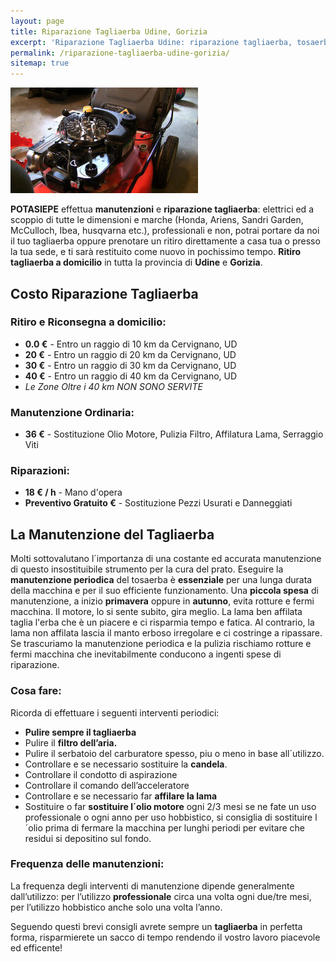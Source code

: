 ```yaml
---
layout: page
title: Riparazione Tagliaerba Udine, Gorizia
excerpt: 'Riparazione Tagliaerba Udine: riparazione tagliaerba, tosaerba, rasaerba, di tutte le marche. Professionalità, Rapidità, Prezzi Onesti! A Udine e Gorizia.'
permalink: /riparazione-tagliaerba-udine-gorizia/
sitemap: true
---
```


![riparazione-tagliaerba-udine-gorizia](/img/giardiniere-potasiepe-fvg-riparazione-di-rasaerba-e-tagliaerba.jpg  "Riparazione Tagliaerba Udine e Gorizia")

**POTASIEPE** effettua **manutenzioni** e **riparazione tagliaerba**: elettrici ed a scoppio di tutte le dimensioni e marche (Honda, Ariens, Sandri Garden, McCulloch, Ibea, husqvarna etc.), professionali e non, potrai portare da noi il tuo tagliaerba oppure prenotare un ritiro direttamente a casa tua o presso la tua sede, e ti sarà restituito come nuovo in pochissimo tempo. **Ritiro tagliaerba a domicilio** in tutta la provincia di **Udine** e **Gorizia**.

## Costo Riparazione Tagliaerba

### Ritiro e Riconsegna a domicilio:

- **0.0 €** - Entro un raggio di 10 km da Cervignano, UD
- **20 €** - Entro un raggio di 20 km da Cervignano, UD
- **30 €** - Entro un raggio di 30 km da Cervignano, UD
- **40 €** - Entro un raggio di 40 km da Cervignano, UD
- *Le Zone Oltre i 40 km NON SONO SERVITE*

### Manutenzione Ordinaria:

- **36 €** - Sostituzione Olio Motore, Pulizia Filtro, Affilatura Lama, Serraggio Viti

### Riparazioni:

- **18 € / h** - Mano d'opera
- **Preventivo Gratuito €** - Sostituzione Pezzi Usurati e Danneggiati

## La Manutenzione del Tagliaerba

Molti sottovalutano l´importanza di una costante ed accurata manutenzione di questo insostituibile strumento per la cura del prato. Eseguire la **manutenzione periodica** del tosaerba è **essenziale** per una lunga durata della macchina e per il suo efficiente funzionamento. Una **piccola spesa** di manutenzione, a inizio **primavera** oppure in **autunno**, evita rotture e fermi macchina. Il motore, lo si sente subito, gira meglio.
La lama ben affilata taglia l'erba che è un piacere e ci risparmia tempo e fatica. Al contrario, la lama non
affilata lascia il manto erboso irregolare e ci costringe a ripassare. Se trascuriamo la manutenzione periodica e la pulizia rischiamo rotture e fermi macchina che inevitabilmente conducono a ingenti spese di riparazione.

### Cosa fare:

Ricorda di effettuare i seguenti interventi periodici:

- **Pulire sempre il tagliaerba**
- Pulire il **filtro dell’aria.**
- Pulire il serbatoio del carburatore spesso, piu o meno in base all´utilizzo.
- Controllare e se necessario  sostituire la **candela**.
- Controllare il condotto di aspirazione
- Controllare il comando dell’acceleratore
- Controllare e se necessario far **affilare la lama**
- Sostituire o far **sostituire l´olio motore** ogni 2/3 mesi se ne fate un uso professionale o ogni anno per uso hobbistico, si consiglia di sostituire l´olio prima di fermare la macchina per lunghi periodi per evitare che residui si depositino sul fondo.

### Frequenza delle manutenzioni:

La frequenza degli interventi di manutenzione dipende generalmente dall’utilizzo: per l’utilizzo **professionale** circa una volta ogni due/tre mesi, per l’utilizzo hobbistico anche solo una volta l’anno.

Seguendo questi brevi consigli avrete sempre un **tagliaerba** in perfetta forma, risparmierete un sacco di tempo rendendo il vostro lavoro piacevole ed efficente!
